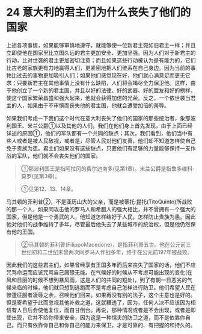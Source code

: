 # 24 意大利的君主们为什么丧失了他们的国家

上述各项事情，如果能够审慎地遵守，就能够使一位新君主宛如旧君主一样；并且立即使他在国家里比立国久远的君主更加安全、更加坚强。因为人们对于新君主的行动，比对世袭的君主更加密切注意；而且如果这些行动被认为是有能力的，它们比古老的家族更有力地赢得人们，更紧密地把人们维系在自己身边。因为当前的事物比过去的事物更加吸引人们；如果他们感觉现在好，他们就心满意足而更无它求；只要新君主在其他事情上没有什么缺陷，人们将会竭尽全力保卫他。这样，由于他创立了一个新的君主国，并且以好的法律、好的武器、好的盟友和好的榜样，使这个国家繁荣昌盛和强大起来，他就会获得加倍的光荣。反之，一个依世袭当君主的人，如果由于不审慎而丧失他的君主国，他就会遭受加倍的羞辱。

如果我们考虑一下我们这个时代在意大利丧失了他们的国家的那些统治者，象那波利国王、米兰公爵①以及其他的人们，我们在他们身上首先发现，由于上面已经详述的原因①，他们的军队都有一个共同的缺点；其次，我们看到，他们当中有些人或者是被人民敌视，或者是，尽管人民对他们友善，他们却不知道怎样使自己免于贵族为患。君主们如果没有这些缺点，只要他们有足够的力量能够保持一支作战的军队，他们就不会丧失他们的国家。

>①那波利国王是指阿拉冈的费尔迪南多(见第1章)。米兰公爵是指鲁多维科·莫罗(见第3章)。

>①见第12、13、14章。

马其顿的菲利普②，不是亚历山大的父亲，而是被蒂托·昆托(TitoQuinto)所战败的那一个人，如果同攻击他的罗马人和希腊人的强大相比，并不曾拥有一个强大的国家，但是他是一个勇武的人，他知道怎样结好于人民，怎样防止贵族为患。因此他对他们的战争维持了多年，尽管最后他失去了某些城市的统治权，但是他仍然保有他的王国。

>②马其顿的菲利普(FilippoMacedone)，是指菲利普五世。他在公元前三世纪初和二世纪末曾两次同罗马人作战多年，终于在公元前197年被战败。

因此我们的这些君主们，如果曾经享有王国多年而后来丧失了国家的话，他们不应咒骂命运而应该咒骂自己庸碌无能。在气候好的时候从不考虑可能出现的变化(在风和日丽的时候不想到暴风雨，这是人们的共同的短处)，到了有朝一日恶劣的气候来临的时候，他们就只想到逃跑而不是考虑自己怎样进行防卫。他们希望人民在惨遭征服者凌辱之余，召唤他们回来。如果再没有别的法子，这个主意也是好的。但是寄希望于此而忽视其他补救之道，这就糟透了，因为，任何人决不应该因为相信有人日后会使他复位，而自甘倒台。再说，那种情况或者是不会出现，或者是即使出现，它并不给你带来安全，因为这是一种懦夫的防卫之道，而不是依靠你自己。而只有依靠你自己和你自己的能力来保卫，才是可靠的、有把握的和持久的。
